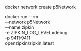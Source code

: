 
docker network create p5Network

docker run --rm \
    --network p5Network \
    --name zipkin \
    -e ZIPKIN_LOG_LEVEL=debug \
    -p 9411:9411 \
    openzipkin/zipkin:latest



